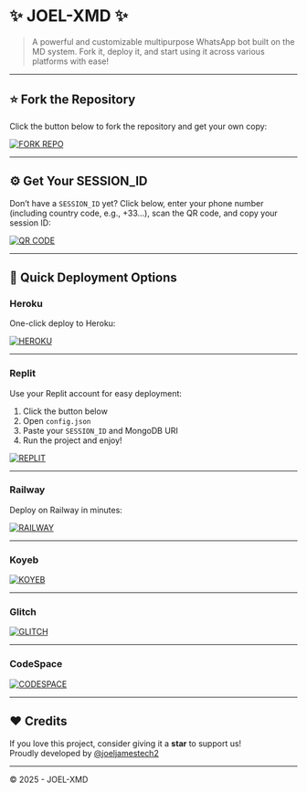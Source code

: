 # ✨ JOEL-XMD ✨

> A powerful and customizable multipurpose WhatsApp bot built on the MD system. Fork it, deploy it, and start using it across various platforms with ease!

---

## ⭐ Fork the Repository

Click the button below to fork the repository and get your own copy:

[![FORK REPO](https://img.shields.io/badge/FORK%20REPO-Click%20Here-007ACC?style=for-the-badge&logo=github)](https://github.com/joeljamestech2/JOEL-XMD/fork)

---

## ⚙️ Get Your SESSION_ID

Don’t have a `SESSION_ID` yet? Click below, enter your phone number (including country code, e.g., +33...), scan the QR code, and copy your session ID:

[![QR CODE](https://img.shields.io/badge/GET%20SESSION_ID-Generate%20Now-4CAF50?style=for-the-badge&logo=whatsapp)](https://joel-xmd-mega-amaxmai-e14d9465a1cd.herokuapp.com/qr)

---

## 🚀 Quick Deployment Options

### Heroku

One-click deploy to Heroku:

[![HEROKU](https://img.shields.io/badge/DEPLOY%20ON-HEROKU-7952B3?style=for-the-badge&logo=heroku)](https://deployments-web-joel-xmd-bot.vercel.app/)

---

### Replit

Use your Replit account for easy deployment:

1. Click the button below  
2. Open `config.json`  
3. Paste your `SESSION_ID` and MongoDB URI  
4. Run the project and enjoy!

[![REPLIT](https://img.shields.io/badge/DEPLOY%20ON-REPLIT-F26207?style=for-the-badge&logo=replit)](https://deployments-web-joel-xmd-bot.vercel.app/)

---

### Railway

Deploy on Railway in minutes:

[![RAILWAY](https://img.shields.io/badge/DEPLOY%20ON-RAILWAY-0B0D0D?style=for-the-badge&logo=railway)](https://deployments-web-joel-xmd-bot.vercel.app/)

---

### Koyeb 

[![KOYEB](https://img.shields.io/badge/DEPLOY%20ON-KOYEB-282A36?style=for-the-badge&logo=koyeb)](https://deployments-web-joel-xmd-bot.vercel.app/)

---

### Glitch

[![GLITCH](https://img.shields.io/badge/DEPLOY%20ON-GLITCH-AA00FF?style=for-the-badge&logo=glitch)](https://deployments-web-joel-xmd-bot.vercel.app/)

---

### CodeSpace

[![CODESPACE](https://img.shields.io/badge/DEPLOY%20ON-CODESPACE-2B7489?style=for-the-badge&logo=github)](https://deployments-web-joel-xmd-bot.vercel.app/)

---

## ❤️ Credits

If you love this project, consider giving it a **star** to support us!  
Proudly developed by [@joeljamestech2](https://github.com/joeljamestech2)

---

©️ 2025 - JOEL-XMD
